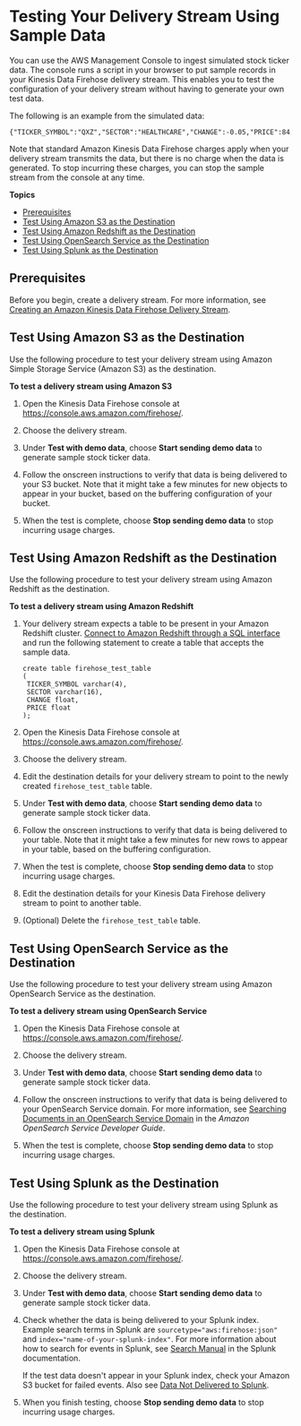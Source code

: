 # Testing Your Delivery Stream Using Sample Data<a name="test-drive-firehose"></a>

You can use the AWS Management Console to ingest simulated stock ticker data\. The console runs a script in your browser to put sample records in your Kinesis Data Firehose delivery stream\. This enables you to test the configuration of your delivery stream without having to generate your own test data\.

The following is an example from the simulated data:

```
{"TICKER_SYMBOL":"QXZ","SECTOR":"HEALTHCARE","CHANGE":-0.05,"PRICE":84.51}
```

Note that standard Amazon Kinesis Data Firehose charges apply when your delivery stream transmits the data, but there is no charge when the data is generated\. To stop incurring these charges, you can stop the sample stream from the console at any time\.

**Topics**
+ [Prerequisites](#test-drive-requirements)
+ [Test Using Amazon S3 as the Destination](#test-drive-destination-s3)
+ [Test Using Amazon Redshift as the Destination](#test-drive-destination-redshift)
+ [Test Using OpenSearch Service as the Destination](#test-drive-destination-elasticsearch)
+ [Test Using Splunk as the Destination](#test-drive-destination-splunk)

## Prerequisites<a name="test-drive-requirements"></a>

Before you begin, create a delivery stream\. For more information, see [Creating an Amazon Kinesis Data Firehose Delivery Stream](basic-create.md)\.

## Test Using Amazon S3 as the Destination<a name="test-drive-destination-s3"></a>

Use the following procedure to test your delivery stream using Amazon Simple Storage Service \(Amazon S3\) as the destination\.

**To test a delivery stream using Amazon S3**

1. Open the Kinesis Data Firehose console at [https://console\.aws\.amazon\.com/firehose/](https://console.aws.amazon.com/firehose/)\.

1. Choose the delivery stream\.

1. Under **Test with demo data**, choose **Start sending demo data** to generate sample stock ticker data\.

1. Follow the onscreen instructions to verify that data is being delivered to your S3 bucket\. Note that it might take a few minutes for new objects to appear in your bucket, based on the buffering configuration of your bucket\.

1. When the test is complete, choose **Stop sending demo data** to stop incurring usage charges\.

## Test Using Amazon Redshift as the Destination<a name="test-drive-destination-redshift"></a>

Use the following procedure to test your delivery stream using Amazon Redshift as the destination\.

**To test a delivery stream using Amazon Redshift**

1. Your delivery stream expects a table to be present in your Amazon Redshift cluster\. [Connect to Amazon Redshift through a SQL interface](https://docs.aws.amazon.com/redshift/latest/mgmt/connecting-to-cluster.html) and run the following statement to create a table that accepts the sample data\.

   ```
   create table firehose_test_table
   (
   	TICKER_SYMBOL varchar(4),
   	SECTOR varchar(16),
   	CHANGE float,
   	PRICE float
   );
   ```

1. Open the Kinesis Data Firehose console at [https://console\.aws\.amazon\.com/firehose/](https://console.aws.amazon.com/firehose/)\.

1. Choose the delivery stream\.

1. Edit the destination details for your delivery stream to point to the newly created `firehose_test_table` table\.

1. Under **Test with demo data**, choose **Start sending demo data** to generate sample stock ticker data\.

1. Follow the onscreen instructions to verify that data is being delivered to your table\. Note that it might take a few minutes for new rows to appear in your table, based on the buffering configuration\.

1. When the test is complete, choose **Stop sending demo data** to stop incurring usage charges\.

1. Edit the destination details for your Kinesis Data Firehose delivery stream to point to another table\.

1. \(Optional\) Delete the `firehose_test_table` table\.

## Test Using OpenSearch Service as the Destination<a name="test-drive-destination-elasticsearch"></a>

Use the following procedure to test your delivery stream using Amazon OpenSearch Service as the destination\.

**To test a delivery stream using OpenSearch Service**

1. Open the Kinesis Data Firehose console at [https://console\.aws\.amazon\.com/firehose/](https://console.aws.amazon.com/firehose/)\.

1. Choose the delivery stream\.

1. Under **Test with demo data**, choose **Start sending demo data** to generate sample stock ticker data\.

1. Follow the onscreen instructions to verify that data is being delivered to your OpenSearch Service domain\. For more information, see [Searching Documents in an OpenSearch Service Domain](https://docs.aws.amazon.com/opensearch-service/latest/developerguide/es-gsg-search.html) in the *Amazon OpenSearch Service Developer Guide*\.

1. When the test is complete, choose **Stop sending demo data** to stop incurring usage charges\.

## Test Using Splunk as the Destination<a name="test-drive-destination-splunk"></a>

Use the following procedure to test your delivery stream using Splunk as the destination\.

**To test a delivery stream using Splunk**

1. Open the Kinesis Data Firehose console at [https://console\.aws\.amazon\.com/firehose/](https://console.aws.amazon.com/firehose/)\.

1. Choose the delivery stream\.

1. Under **Test with demo data**, choose **Start sending demo data** to generate sample stock ticker data\.

1. Check whether the data is being delivered to your Splunk index\. Example search terms in Splunk are `sourcetype="aws:firehose:json"` and `index="name-of-your-splunk-index"`\. For more information about how to search for events in Splunk, see [Search Manual](http://docs.splunk.com/Documentation/Splunk/latest/Search/GetstartedwithSearch) in the Splunk documentation\.

   If the test data doesn't appear in your Splunk index, check your Amazon S3 bucket for failed events\. Also see [Data Not Delivered to Splunk](https://docs.aws.amazon.com/firehose/latest/dev/troubleshooting.html#data-not-delivered-to-splunk)\.

1. When you finish testing, choose **Stop sending demo data** to stop incurring usage charges\.